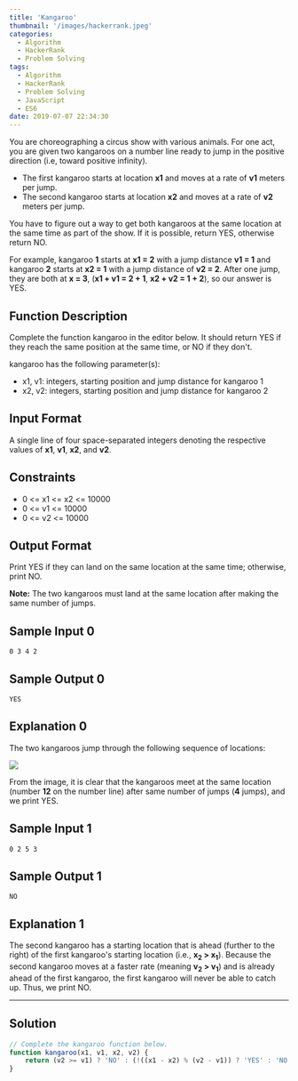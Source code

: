 ```yaml
---
title: 'Kangaroo'
thumbnail: '/images/hackerrank.jpeg'
categories:
  - Algorithm
  - HackerRank
  - Problem Solving
tags:
  - Algorithm
  - HackerRank
  - Problem Solving
  - JavaScript
  - ES6
date: 2019-07-07 22:34:30
---
```


You are choreographing a circus show with various animals. For one act, you are given two kangaroos on a number line ready to jump in the positive direction (i.e, toward positive infinity).

<!-- more -->

- The first kangaroo starts at location **x1** and moves at a rate of **v1** meters per jump.
- The second kangaroo starts at location **x2** and moves at a rate of **v2** meters per jump.

You have to figure out a way to get both kangaroos at the same location at the same time as part of the show. If it is possible, return YES, otherwise return NO.

For example, kangaroo **1** starts at **x1 = 2** with a jump distance **v1 = 1** and kangaroo **2** starts at **x2 = 1** with a jump distance of **v2 = 2**. After one jump, they are both at **x = 3**, (**x1 + v1 = 2 + 1**, **x2 + v2 = 1 + 2**), so our answer is YES.

## Function Description

Complete the function kangaroo in the editor below. It should return YES if they reach the same position at the same time, or NO if they don't.

kangaroo has the following parameter(s):

- x1, v1: integers, starting position and jump distance for kangaroo 1
- x2, v2: integers, starting position and jump distance for kangaroo 2


## Input Format

A single line of four space-separated integers denoting the respective values of **x1**, **v1**, **x2**, and **v2**.

## Constraints 

- 0 <= x1 <= x2 <= 10000
- 0 <= v1 <= 10000
- 0 <= v2 <= 10000

## Output Format

Print YES if they can land on the same location at the same time; otherwise, print NO.

**Note:** The two kangaroos must land at the same location after making the same number of jumps.

## Sample Input 0

```
0 3 4 2
```

## Sample Output 0

```
YES
```

## Explanation 0

The two kangaroos jump through the following sequence of locations:

![](https://s3.amazonaws.com/hr-assets/0/1516005283-e74e76ff0c-kangaroo.png)

From the image, it is clear that the kangaroos meet at the same location (number **12** on the number line) after same number of jumps (**4** jumps), and we print YES.

## Sample Input 1

```
0 2 5 3
```

## Sample Output 1

```
NO
```

## Explanation 1
   
The second kangaroo has a starting location that is ahead (further to the right) of the first kangaroo's starting location (i.e., **x<sub>2</sub> > x<sub>1</sub>**). Because the second kangaroo moves at a faster rate (meaning **v<sub>2</sub> > v<sub>1</sub>**) and is already ahead of the first kangaroo, the first kangaroo will never be able to catch up. Thus, we print NO.

---

## Solution

```javascript
// Complete the kangaroo function below.
function kangaroo(x1, v1, x2, v2) {
    return (v2 >= v1) ? 'NO' : (!((x1 - x2) % (v2 - v1)) ? 'YES' : 'NO');
}
```
